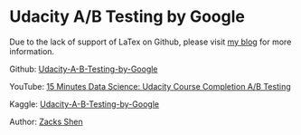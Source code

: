 # Udacity A/B Testing by Google

Due to the lack of support of LaTex on Github, please visit [my blog](https://zacks.one/a-b-testing-projects/#udacity-a-b-testing-by-google) for more information.

Github: [Udacity-A-B-Testing-by-Google](https://github.com/ZacksAmber/Udacity-A-B-Testing-by-Google)

YouTube: [15 Minutes Data Science: Udacity Course Completion A/B Testing](https://youtu.be/13d0D6zCwkY)

Kaggle: [Udacity-A-B-Testing-by-Google](https://www.kaggle.com/zacksshen/udacity-ab-testing-by-google)

Author: [Zacks Shen](https://www.linkedin.com/in/zacks-shen/)

